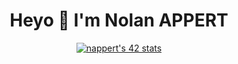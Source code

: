 <div style="text-align: center;">

# Heyo 👋 I'm Nolan APPERT

[![nappert's 42 stats](https://badge.mediaplus.ma/kettlebells/nappert?1337Badge=off&UM6P=off)](https://github.com/oakoudad/badge42)

</div>
